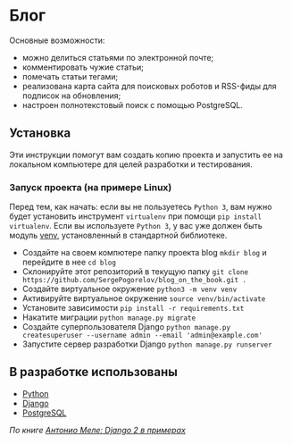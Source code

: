 # Блог
Основные возможности:
- можно делиться статьями по электронной почте;
- комментировать чужие статьи;
- помечать статьи тегами;
- реализована карта сайта для поисковых роботов и RSS-фиды для подписок на обновления;
- настроен полнотекстовый поиск с помощью PostgreSQL.

## Установка
Эти инструкции помогут вам создать копию проекта и запустить ее на локальном компьютере для целей разработки и тестирования.

### Запуск проекта (на примере Linux)

Перед тем, как начать: если вы не пользуетесь `Python 3`, вам нужно будет установить инструмент `virtualenv` при помощи `pip install virtualenv`. 
Если вы используете `Python 3`, у вас уже должен быть модуль [venv](https://docs.python.org/3/library/venv.html), установленный в стандартной библиотеке.

- Создайте на своем компютере папку проекта blog `mkdir blog` и перейдите в нее `cd blog`
- Склонируйте этот репозиторий в текущую папку `git clone https://github.com/SergePogorelov/blog_on_the_book.git .`
- Создайте виртуальное окружение `python3 -m venv venv`
- Активируйте виртуальное окружение `source venv/bin/activate`
- Установите зависимости `pip install -r requirements.txt`
- Накатите миграции `python manage.py migrate`
- Создайте суперпользователя Django `python manage.py createsuperuser --username admin --email 'admin@example.com'`
- Запустите сервер разработки Django `python manage.py runserver`

## В разработке использованы

- [Python](https://www.python.org/)
- [Django](https://www.djangoproject.com/)
- [PostgreSQL](https://www.postgresql.org/)

_По книге [Антонио Меле: Django 2 в примерах](https://dmkpress.com/catalog/computer/programming/python/978-5-97060-746-6/)_
